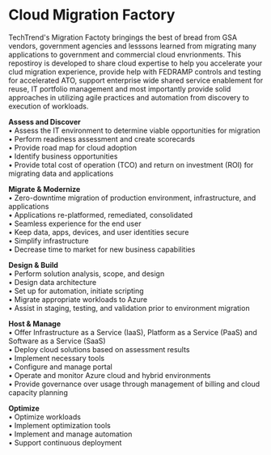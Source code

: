 # Cloud Migration Factory

TechTrend's Migration Factoty bringings the best of bread from GSA vendors, government agencies and lesssons learned from migrating many applications to government and commercial cloud envrionments. This repostiroy is developed to share cloud expertise to help you accelerate your clud migration experience, provide help with FEDRAMP controls and testing for accelerated ATO, support enterprise wide shared service enablement for reuse, IT portfolio management and most importantly provide solid approaches in utilizing agile practices and automation from discovery to execution of workloads.

<b>Assess and Discover</B><BR>
• Assess the IT environment to determine viable opportunities for migration<BR>
• Perform readiness assessment and create scorecards<BR>
• Provide road map for cloud adoption<BR>
• Identify business opportunities<BR>
• Provide total cost of operation (TCO) and return on investment (ROI) for migrating data and applications

<b>Migrate & Modernize</b><BR>
• Zero-downtime migration of production environment, infrastructure, and applications<BR>
• Applications re-platformed, remediated, consolidated<BR>
• Seamless experience for the end user<BR>
• Keep data, apps, devices, and user identities secure<BR>
• Simplify infrastructure<BR>
• Decrease time to market for new business capabilities<BR>

<b>Design & Build</b><BR>
• Perform solution analysis, scope, and design<BR>
• Design data architecture<BR>
• Set up for automation, initiate scripting<BR>
• Migrate appropriate workloads to Azure<BR>
• Assist in staging, testing, and validation prior to environment migration<BR>

<b>Host & Manage</b><BR>
• Offer Infrastructure as a Service (IaaS), Platform as a Service (PaaS) and Software as a Service (SaaS)<BR>
• Deploy cloud solutions based on assessment results<BR>
• Implement necessary tools<BR>
• Configure and manage portal<BR>
• Operate and monitor Azure cloud and hybrid environments<BR>
• Provide governance over usage through management of billing and cloud capacity planning<BR>

<b>Optimize</b><BR>
• Optimize workloads<BR>
• Implement optimization tools<BR>
• Implement and manage automation<BR>
• Support continuous deployment<BR>
